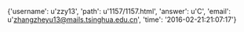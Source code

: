 {'username': u'zzy13', 'path': u'1157/1157.html', 'answer': u'C', 'email': u'zhangzheyu13@mails.tsinghua.edu.cn', 'time': '2016-02-21:21:07:17'}